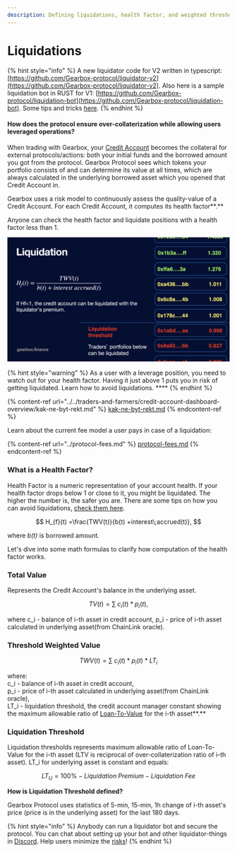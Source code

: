 ```yaml
---
description: Defining liquidations, health factor, and weighted thresholds.
---
```


# Liquidations

{% hint style="info" %}
A new liquidator code for V2 written in typescript: [https://github.com/Gearbox-protocol/liquidator-v2](https://github.com/Gearbox-protocol/liquidator-v2). Also here is a sample liquidation bot in RUST for V1: [https://github.com/Gearbox-protocol/liquidation-bot](https://github.com/Gearbox-protocol/liquidation-bot). Some tips and tricks [here](https://twitter.com/0xmikko\_eth/status/1580963422317203457).
{% endhint %}

#### How does the protocol ensure over-collaterization while allowing users leveraged operations?

When trading with Gearbox, your [Credit Account](../credit-account/) becomes the collateral for external protocols/actions: both your initial funds and the borrowed amount you got from the protocol. Gearbox Protocol sees which tokens your portfolio consists of and can determine its value at all times, which are always calculated in the underlying borrowed asset which you opened that Credit Account in.&#x20;

Gearbox uses a risk model to continuously assess the quality-value of a Credit Account. For each Credit Account, it computes its health factor**.**&#x20;

Anyone can check the health factor and liquidate positions with a health factor less than 1.

![](<../../.gitbook/assets/Screenshot 2021-10-18 at 21.48.21.png>)

{% hint style="warning" %}
As a user with a leverage position, you need to watch out for your health factor. Having it just above 1 puts you in risk of getting liquidated. Learn how to avoid liquidations. ****&#x20;
{% endhint %}

{% content-ref url="../../traders-and-farmers/credit-account-dashboard-overview/kak-ne-byt-rekt.md" %}
[kak-ne-byt-rekt.md](../../traders-and-farmers/credit-account-dashboard-overview/kak-ne-byt-rekt.md)
{% endcontent-ref %}

Learn about the current fee model a user pays in case of a liquidation:

{% content-ref url="../protocol-fees.md" %}
[protocol-fees.md](../protocol-fees.md)
{% endcontent-ref %}

### What is a Health Factor?

Health Factor is a numeric representation of your account health. If your health factor drops below 1 or close to it, you might be liquidated. The higher the number is, the safer you are. There are some tips on how you can avoid liquidations, [check them here](../../traders-and-farmers/credit-account-dashboard-overview/kak-ne-byt-rekt.md).

$$
H_{f}(t) =\frac{TWV(t)}{b(t) +interest\;accrued(t)},
$$

where _b(t)_ is borrowed amount.&#x20;

Let's dive into some math formulas to clarify how computation of the health factor works.&#x20;

### Total Value&#x20;

Represents the Credit Account's balance in the underlying asset.&#x20;

$$
TV(t)=\sum{\;c_i(t)*p_i(t)},
$$

where c\_i - balance of i-th asset in credit account,  p\_i - price of i-th asset calculated in underlying asset(from ChainLink oracle).

### Threshold Weighted Value&#x20;

$$
TWV(t)=\sum{\;c_i(t)*p_i(t)*LT_i }
$$

where: \
c\_i - balance of i-th asset in credit account, \
p\_i - price of i-th asset calculated in underlying asset(from ChainLink oracle), \
LT\_i - liquidation threshold, the credit account manager constant showing the maximum allowable ratio of [Loan-To-Value](https://www.investopedia.com/terms/l/loantovalue.asp) for the i-th asset**.**&#x20;

### Liquidation Threshold

Liquidation thresholds represents maximum allowable ratio of Loan-To-Value for the i-th asset (LTV is reciprocal of over-collaterization ratio of i-th asset). LT\_i for underlying asset is constant and equals:

$$
LT_U =100\% - Liquidation\;Premium -Liquidation\;Fee
$$

**How is Liquidation Threshold defined?**

Gearbox Protocol uses statistics of 5-min, 15-min, 1h change of i-th asset's price (price is in the underlying asset) for the last 180 days.&#x20;

{% hint style="info" %}
Anybody can run a liquidator bot and secure the protocol. You can chat about setting up your bot and other liquidator-things in [Discord](https://discord.gg/wmydr8JfcP). Help users minimize the [risks](../../risk-and-security/risks-terms.md)!
{% endhint %}
